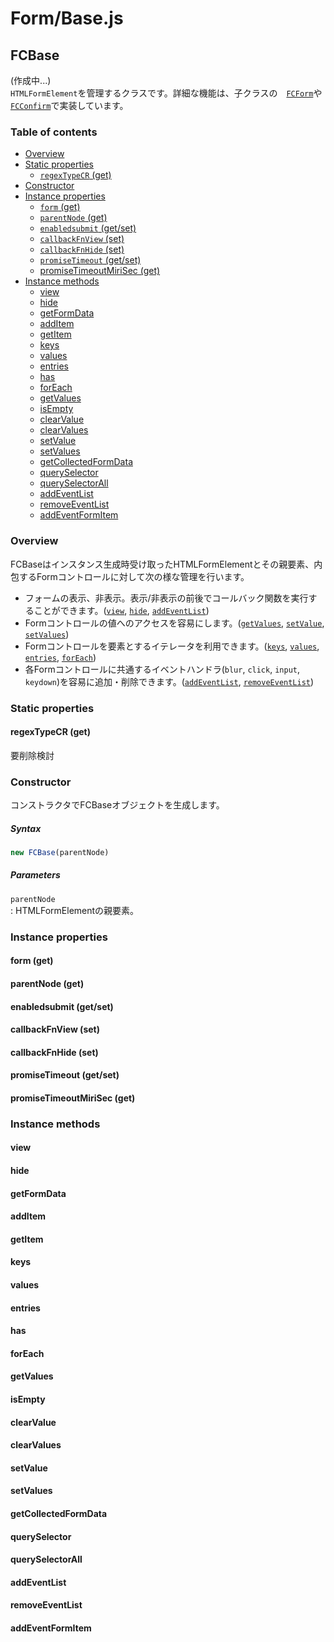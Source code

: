 # Form/Base.js

## FCBase

(作成中...)  
`HTMLFormElement`を管理するクラスです。詳細な機能は、子クラスの　[`FCForm`](fcform.md)や[`FCConfirm`](confirm.md)で実装しています。

### Table of contents

* [Overview](#Overview)
* [Static properties](#Static_properties)
	+ [`regexTypeCR` (get)](#regexTypeCR)
* [Constructor](#Constructor)
* [Instance properties](#Instance_properties)
 	+ [`form` (get)](#form)
	+ [`parentNode` (get)](#parentNode)
	+ [`enabledsubmit` (get/set)](#enabledsubmit)
	+ [`callbackFnView` (set)](#callbackFnView)
	+ [`callbackFnHide` (set)](#callbackFnHide)
	+ [`promiseTimeout` (get/set)](#promiseTimeout)
	+ [promiseTimeoutMiriSec (get)](#promiseTimeoutMiriSec)
* [Instance methods](#Instance_methods)
	+ [view](#view)
	+ [hide](#hide)
	+ [getFormData](#getFormData)
	+ [addItem](#addItem)
	+ [getItem](#getItem)
	+ [keys](#keys)
	+ [values](#values)
	+ [entries](#entries)
	+ [has](#has)
	+ [forEach](#forEach)
	+ [getValues](#getValues)
	+ [isEmpty](#isEmpty)
	+ [clearValue](#clearValue)
	+ [clearValues](#clearValues)
	+ [setValue](#setValue)
	+ [setValues](#setValue)
	+ [getCollectedFormData](#getCollectedFormData)
	+ [querySelector](#querySelector)
	+ [querySelectorAll](#querySelectorAll)
	+ [addEventList](#addEventList)
	+ [removeEventList](#removeEventList)
	+ [addEventFormItem](#addEventFormItem)

### Overview<span id="Overview"></span>
  
FCBaseはインスタンス生成時受け取ったHTMLFormElementとその親要素、内包するFormコントロールに対して次の様な管理を行います。

* フォームの表示、非表示。表示/非表示の前後でコールバック関数を実行することができます。([`view`](#view), [`hide`](#hide), [`addEventList`](#addEventList))
* Formコントロールの値へのアクセスを容易にします。([`getValues`](#getValues), [`setValue`](#setValue), [`setValues`](#setValues))
* Formコントロールを要素とするイテレータを利用できます。([`keys`](#keys), [`values`](#values), [`entries`](#entries), [`forEach`](#forEach))
* 各Formコントロールに共通するイベントハンドラ(`blur`, `click`, `input`, `keydown`)を容易に追加・削除できます。([`addEventList`](#addEventList), [`removeEventList`](#removeEventList))
  
### Static properties<span id="Static_properties"></span>

#### regexTypeCR (get)<span id="regexTypeCR"></span>

要削除検討

### Constructor<span id="Constructor"></span>

コンストラクタでFCBaseオブジェクトを生成します。

##### Syntax

```JavaScript
new FCBase(parentNode)
```

##### Parameters

`parentNode`  
: HTMLFormElementの親要素。


### Instance properties<span id="Instance_properties"></span>

#### form (get)<span id="form"></span>

#### parentNode (get)<span id="parentNode"></span>

#### enabledsubmit (get/set)<span id="enabledsubmit"></span>

####  callbackFnView (set)<span id="callbackFnView"></span>

#### callbackFnHide (set)<span id="callbackFnHide"></span>

####  promiseTimeout (get/set)<span id="promiseTimeout"></span>

#### promiseTimeoutMiriSec (get)<span id="promiseTimeoutMiriSec"></span>

### Instance methods<span id="Instance_methods"></span>

#### view<span id="view"></span>

#### hide<span id="hide"></span>

#### getFormData<span id="getFormData"></span>

#### addItem<span id="addItem"></span>

#### getItem<span id="getItem"></span>

#### keys<span id="keys"></span>

#### values<span id="values"></span>

#### entries<span id="entries"></span>

#### has<span id="has"></span>

#### forEach<span id="forEach"></span>

#### getValues<span id="getValues"></span>

#### isEmpty<span id="isEmpty"></span>

#### clearValue<span id="clearValue"></span>

#### clearValues<span id="clearValues"></span>

#### setValue<span id="setValue"></span>

#### setValues<span id="setValues"></span>

#### getCollectedFormData<span id="getCollectedFormData"></span>

#### querySelector<span id="querySelector"></span>

#### querySelectorAll<span id="querySelectorAll"></span>

#### addEventList<span id="addEventList"></span>

#### removeEventList<span id="removeEventList"></span>

#### addEventFormItem<span id="addEventFormItem"></span>
